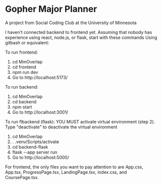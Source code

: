 # Gopher Major Planner
 A project from Social Coding Club at the University of Minnesota

I haven't connected backend to frontend yet.
Assuming that nobody has experience using react, node.js, or flask, start with these commands 
Using gitbash or equivalent:

To run frontend:
1. cd MmOverlap
2. cd frontend
3. npm run dev
4. Go to http://localhost:5173/

To run backend:
1. cd MmOverlap
2. cd backend
3. npm start
4. Go to http://localhost:3001/

To run flbackend (flask):
YOU MUST activate virtual environment (step 2). Type "deactivate" to deactivate the virtual environment
1. cd MmOverlap
2. . .venv/Scripts/activate
3. cd backend-flask
4. flask --app server run
5. Go to http://localhost:5000/

For frontend, the only files you want to pay attention to are App.css, App.tsx, ProgressPage.tsx, LandingPage.tsx, index.css, and CoursePage.tsx.
